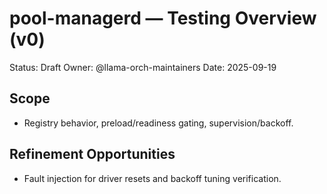 # pool-managerd — Testing Overview (v0)

Status: Draft
Owner: @llama-orch-maintainers
Date: 2025-09-19

## Scope

- Registry behavior, preload/readiness gating, supervision/backoff.

## Refinement Opportunities

- Fault injection for driver resets and backoff tuning verification.
